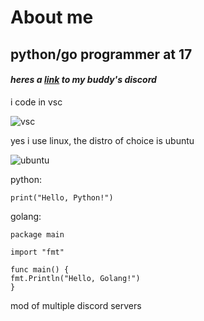 # About me
## python/go programmer at 17

#### _heres a [link](https://discord.gg/JAeXQgSw2P) to my buddy's discord_
 i code in vsc
 
 ![vsc](https://www.google.com/url?sa=i&url=https%3A%2F%2Fuxwing.com%2Fvisual-studio-code-icon%2F&psig=AOvVaw172a5h8DODTMKkx6q1Tg9B&ust=1718053209557000&source=images&cd=vfe&opi=89978449&ved=0CBQQjhxqFwoTCMD6-ou1z4YDFQAAAAAdAAAAABAE)

yes i use linux, the distro of choice is ubuntu 

![ubuntu](https://www.google.com/url?sa=i&url=https%3A%2F%2Fcanonical.com%2Fblog%2Fa-new-look-for-the-circle-of-friends&psig=AOvVaw3mHaoeTje_MwSt0Qi0d3BQ&ust=1718053320332000&source=images&cd=vfe&opi=89978449&ved=0CBIQjRxqFwoTCPCCzsG1z4YDFQAAAAAdAAAAABAE)

python:

```print("Hello, Python!")```

golang:
```
package main

import "fmt"

func main() {
fmt.Println("Hello, Golang!")
}
```
mod of multiple discord servers
